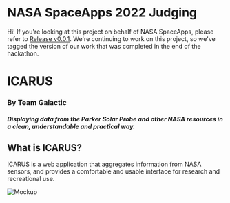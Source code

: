 # NASA SpaceApps 2022 Judging
Hi! If you're looking at this project on behalf of NASA SpaceApps, please refer to [Release v0.0.1](https://github.com/netarvd/galactic/releases/tag/v0.0.1).
We're continuing to work on this project, so we've tagged the version of our work that was completed in the end of the hackathon.

# ICARUS
### By Team Galactic
#### *Displaying data from the Parker Solar Probe and other NASA resources in a clean, understandable and practical way.*

## What is ICARUS?
ICARUS is a web application that aggregates information from NASA sensors, and provides a comfortable and usable interface for research and recreational use.

![Mockup](https://projects-readme-amitay.s3.eu-central-1.amazonaws.com/smartmockups_l91eqe9w.png)

